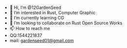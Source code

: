 - 👋 Hi, I’m @12GardenSeed
- 👀 I’m interested in Rust, Computer Graphic
- 🌱 I’m currently learning CG
- 💞️ I’m looking to collaborate on Rust Open Source Works
- 📫 How to reach me 
- QQ:1544221837
- mail: gardenseed01@gmail.com

<!---
12GardenSeed/12GardenSeed is a ✨ special ✨ repository because its `README.md` (this file) appears on your GitHub profile.
You can click the Preview link to take a look at your changes.
--->
